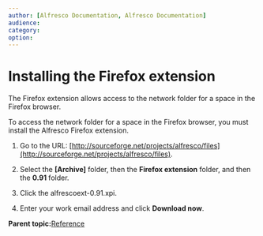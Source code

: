 ```yaml
---
author: [Alfresco Documentation, Alfresco Documentation]
audience: 
category: 
option: 
---
```


# Installing the Firefox extension

The Firefox extension allows access to the network folder for a space in the Firefox browser.

To access the network folder for a space in the Firefox browser, you must install the Alfresco Firefox extension.

1.  Go to the URL: [http://sourceforge.net/projects/alfresco/files](http://sourceforge.net/projects/alfresco/files).

2.  Select the **\[Archive\]** folder, then the **Firefox extension** folder, and then the **0.91** folder.

3.  Click the alfrescoext-0.91.xpi.

4.  Enter your work email address and click **Download now**.


**Parent topic:**[Reference](../concepts/ch-reference-explorer.md)

